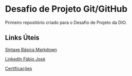 # Desafio de Projeto Git/GitHub
Primeiro repositório criado para o Desafio de Projeto da DIO.


## Links Úteis
[Sintaxe Básica Markdown](https://www.markdownguide.org/basic-syntax/)

[LinkedIn Fábio José](https://www.linkedin.com/in/fabiojsouza)

[Certificações](https://drive.google.com/drive/folders/1QMYL7wxCzXULW_40LqvjrnGlr5pJHIz4?usp=sharing)

